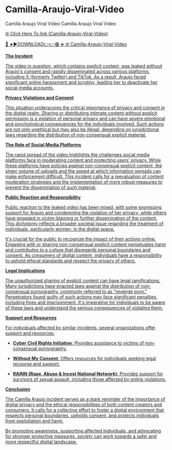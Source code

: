 # Camilla-Araujo-Viral-Video
Camilla Araujo Viral Video Camilla Araujo Viral Video

<a href="https://qomlix.cfd/FGIUKJH"> 🌐 Click Here To link (Camilla-Araujo-Viral-Video)

🔴 ➤►DOWNLOAD👉👉🟢 ➤  <a href="https://qomlix.cfd/FGIUKJH"> 🌐 Camilla-Araujo-Viral-Video

**The Incident**

The video in question, which contains explicit content, was leaked without Araujo's consent and rapidly disseminated across various platforms, including X (formerly Twitter) and TikTok. As a result, Araujo faced significant online harassment and scrutiny, leading her to deactivate her social media accounts. 

**Privacy Violations and Consent**

This situation underscores the critical importance of privacy and consent in the digital realm. Sharing or distributing intimate content without explicit permission is a violation of personal privacy and can have severe emotional and psychological consequences for the individuals involved. Such actions are not only unethical but may also be illegal, depending on jurisdictional laws regarding the distribution of non-consensual explicit material.

**The Role of Social Media Platforms**

The rapid spread of the video highlights the challenges social media platforms face in moderating content and protecting users' privacy. While these platforms have policies against non-consensual explicit content, the sheer volume of uploads and the speed at which information spreads can make enforcement difficult. This incident calls for a reevaluation of content moderation strategies and the implementation of more robust measures to prevent the dissemination of such material.

**Public Reaction and Responsibility**

Public reaction to the leaked video has been mixed, with some expressing support for Araujo and condemning the violation of her privacy, while others have engaged in victim-blaming or further dissemination of the content. This dichotomy reflects a broader societal issue regarding the treatment of individuals, particularly women, in the digital space.

It's crucial for the public to recognize the impact of their actions online. Engaging with or sharing non-consensual explicit content perpetuates harm and contributes to a culture that disregards personal boundaries and consent. As consumers of digital content, individuals have a responsibility to uphold ethical standards and respect the privacy of others.

**Legal Implications**

The unauthorized sharing of explicit content can have legal ramifications. Many jurisdictions have enacted laws against the distribution of non-consensual pornography, commonly referred to as "revenge porn." Perpetrators found guilty of such actions may face significant penalties, including fines and imprisonment. It's imperative for individuals to be aware of these laws and understand the serious consequences of violating them.

**Support and Resources**

For individuals affected by similar incidents, several organizations offer support and resources:

- **Cyber Civil Rights Initiative**: Provides assistance to victims of non-consensual pornography.

- **Without My Consent**: Offers resources for individuals seeking legal recourse and support.

- **RAINN (Rape, Abuse & Incest National Network)**: Provides support for survivors of sexual assault, including those affected by online violations.

**Conclusion**

The Camilla Araujo incident serves as a stark reminder of the importance of digital privacy and the ethical responsibilities of both content creators and consumers. It calls for a collective effort to foster a digital environment that respects personal boundaries, upholds consent, and protects individuals from exploitation and harm.

By promoting awareness, supporting affected individuals, and advocating for stronger protective measures, society can work towards a safer and more respectful digital landscape. 
